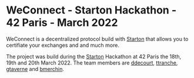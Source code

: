 # WeConnect - Starton Hackathon - 42 Paris - March 2022

WeConnect is a decentralized protocol build with [Starton](https://github.com/starton-io) that allows you to certifiate your exchanges and and much more.

The project was build during the [Starton](https://github.com/starton-io) Hackathon at 42 Paris the 18th, 19th and 20th March 2022. The team members are [ddecourt](https://github.com/dediane), [ttranche](https://github.com/ttranche), [gtaverne](https://github.com/gtaverne) and [bmerchin](https://github.com/benjaminmerchin).

